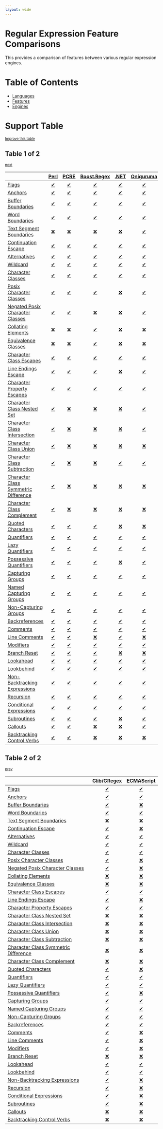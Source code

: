 ```yaml
---
layout: wide
---
```

# Regular Expression Feature Comparisons

This provides a comparison of features between various regular expression engines.

# Table of Contents

- [Languages](languages/index.md)
- [Features](features/index.md)
- [Engines](engines/index.md)

# Support Table
<sup>[Improve this table](https://github.com/rbuckton/regexp-features/blob/main/CONTRIBUTING.md)</sup>

## Table 1 of 2
<sup>[next](#table-2-of-2)</sup>

|  | [Perl](engines/perl.md) | [PCRE](engines/pcre.md) | [Boost.Regex](engines/boost.regex.md) | [.NET](engines/dotnet.md) | [Oniguruma](engines/oniguruma.md) | [Hyperscan](engines/hyperscan.md) | [ICU](engines/icu.md) |
|:-|:-:|:-:|:-:|:-:|:-:|:-:|:-:|
| [Flags](features/flags.md) | [✔](engines/perl.md#feature-flags) | [✔](engines/pcre.md#feature-flags) | [✔](engines/boost.regex.md#feature-flags) | [✔](engines/dotnet.md#feature-flags) | [✔](engines/oniguruma.md#feature-flags) | [✔](engines/hyperscan.md#feature-flags) | [✔](engines/icu.md#feature-flags) |
| [Anchors](features/anchors.md) | [✔](engines/perl.md#feature-anchors) | [✔](engines/pcre.md#feature-anchors) | [✔](engines/boost.regex.md#feature-anchors) | [✔](engines/dotnet.md#feature-anchors) | [✔](engines/oniguruma.md#feature-anchors) | [✔](engines/hyperscan.md#feature-anchors) | [✔](engines/icu.md#feature-anchors) |
| [Buffer Boundaries](features/buffer-boundaries.md) | [✔](engines/perl.md#feature-buffer-boundaries) | [✔](engines/pcre.md#feature-buffer-boundaries) | [✔](engines/boost.regex.md#feature-buffer-boundaries) | [✔](engines/dotnet.md#feature-buffer-boundaries) | [✔](engines/oniguruma.md#feature-buffer-boundaries) | [✔](engines/hyperscan.md#feature-buffer-boundaries) | [✔](engines/icu.md#feature-buffer-boundaries) |
| [Word Boundaries](features/word-boundaries.md) | [✔](engines/perl.md#feature-word-boundaries) | [✔](engines/pcre.md#feature-word-boundaries) | [✔](engines/boost.regex.md#feature-word-boundaries) | [✔](engines/dotnet.md#feature-word-boundaries) | [✔](engines/oniguruma.md#feature-word-boundaries) | [✔](engines/hyperscan.md#feature-word-boundaries) | [✔](engines/icu.md#feature-word-boundaries) |
| [Text Segment Boundaries](features/text-segment-boundaries.md) | [❌](engines/perl.md#feature-text-segment-boundaries) | [❌](engines/pcre.md#feature-text-segment-boundaries) | [❌](engines/boost.regex.md#feature-text-segment-boundaries) | [❌](engines/dotnet.md#feature-text-segment-boundaries) | [✔](engines/oniguruma.md#feature-text-segment-boundaries) | [❌](engines/hyperscan.md#feature-text-segment-boundaries) | [❌](engines/icu.md#feature-text-segment-boundaries) |
| [Continuation Escape](features/continuation-escape.md) | [✔](engines/perl.md#feature-continuation-escape) | [✔](engines/pcre.md#feature-continuation-escape) | [✔](engines/boost.regex.md#feature-continuation-escape) | [✔](engines/dotnet.md#feature-continuation-escape) | [✔](engines/oniguruma.md#feature-continuation-escape) | [❌](engines/hyperscan.md#feature-continuation-escape) | [✔](engines/icu.md#feature-continuation-escape) |
| [Alternatives](features/alternatives.md) | [✔](engines/perl.md#feature-alternatives) | [✔](engines/pcre.md#feature-alternatives) | [✔](engines/boost.regex.md#feature-alternatives) | [✔](engines/dotnet.md#feature-alternatives) | [✔](engines/oniguruma.md#feature-alternatives) | [✔](engines/hyperscan.md#feature-alternatives) | [✔](engines/icu.md#feature-alternatives) |
| [Wildcard](features/wildcard.md) | [✔](engines/perl.md#feature-wildcard) | [✔](engines/pcre.md#feature-wildcard) | [✔](engines/boost.regex.md#feature-wildcard) | [✔](engines/dotnet.md#feature-wildcard) | [✔](engines/oniguruma.md#feature-wildcard) | [✔](engines/hyperscan.md#feature-wildcard) | [✔](engines/icu.md#feature-wildcard) |
| [Character Classes](features/character-classes.md) | [✔](engines/perl.md#feature-character-classes) | [✔](engines/pcre.md#feature-character-classes) | [✔](engines/boost.regex.md#feature-character-classes) | [✔](engines/dotnet.md#feature-character-classes) | [✔](engines/oniguruma.md#feature-character-classes) | [✔](engines/hyperscan.md#feature-character-classes) | [✔](engines/icu.md#feature-character-classes) |
| [Posix Character Classes](features/posix-character-classes.md) | [✔](engines/perl.md#feature-posix-character-classes) | [✔](engines/pcre.md#feature-posix-character-classes) | [✔](engines/boost.regex.md#feature-posix-character-classes) | [❌](engines/dotnet.md#feature-posix-character-classes) | [✔](engines/oniguruma.md#feature-posix-character-classes) | [✔](engines/hyperscan.md#feature-posix-character-classes) | [✔](engines/icu.md#feature-posix-character-classes) |
| [Negated Posix Character Classes](features/negated-posix-character-classes.md) | [✔](engines/perl.md#feature-negated-posix-character-classes) | [✔](engines/pcre.md#feature-negated-posix-character-classes) | [❌](engines/boost.regex.md#feature-negated-posix-character-classes) | [❌](engines/dotnet.md#feature-negated-posix-character-classes) | [✔](engines/oniguruma.md#feature-negated-posix-character-classes) | [✔](engines/hyperscan.md#feature-negated-posix-character-classes) | [❌](engines/icu.md#feature-negated-posix-character-classes) |
| [Collating Elements](features/collating-elements.md) | [❌](engines/perl.md#feature-collating-elements) | [❌](engines/pcre.md#feature-collating-elements) | [✔](engines/boost.regex.md#feature-collating-elements) | [❌](engines/dotnet.md#feature-collating-elements) | [❌](engines/oniguruma.md#feature-collating-elements) | [❌](engines/hyperscan.md#feature-collating-elements) | [❌](engines/icu.md#feature-collating-elements) |
| [Equivalence Classes](features/equivalence-classes.md) | [❌](engines/perl.md#feature-equivalence-classes) | [❌](engines/pcre.md#feature-equivalence-classes) | [✔](engines/boost.regex.md#feature-equivalence-classes) | [❌](engines/dotnet.md#feature-equivalence-classes) | [❌](engines/oniguruma.md#feature-equivalence-classes) | [❌](engines/hyperscan.md#feature-equivalence-classes) | [❌](engines/icu.md#feature-equivalence-classes) |
| [Character Class Escapes](features/character-class-escapes.md) | [✔](engines/perl.md#feature-character-class-escapes) | [✔](engines/pcre.md#feature-character-class-escapes) | [✔](engines/boost.regex.md#feature-character-class-escapes) | [✔](engines/dotnet.md#feature-character-class-escapes) | [✔](engines/oniguruma.md#feature-character-class-escapes) | [✔](engines/hyperscan.md#feature-character-class-escapes) | [✔](engines/icu.md#feature-character-class-escapes) |
| [Line Endings Escape](features/line-endings-escape.md) | [✔](engines/perl.md#feature-line-endings-escape) | [✔](engines/pcre.md#feature-line-endings-escape) | [✔](engines/boost.regex.md#feature-line-endings-escape) | [❌](engines/dotnet.md#feature-line-endings-escape) | [✔](engines/oniguruma.md#feature-line-endings-escape) | [❌](engines/hyperscan.md#feature-line-endings-escape) | [✔](engines/icu.md#feature-line-endings-escape) |
| [Character Property Escapes](features/character-property-escapes.md) | [✔](engines/perl.md#feature-character-property-escapes) | [✔](engines/pcre.md#feature-character-property-escapes) | [✔](engines/boost.regex.md#feature-character-property-escapes) | [✔](engines/dotnet.md#feature-character-property-escapes) | [✔](engines/oniguruma.md#feature-character-property-escapes) | [✔](engines/hyperscan.md#feature-character-property-escapes) | [✔](engines/icu.md#feature-character-property-escapes) |
| [Character Class Nested Set](features/character-class-nested-set.md) | [✔](engines/perl.md#feature-character-class-nested-set) | [❌](engines/pcre.md#feature-character-class-nested-set) | [❌](engines/boost.regex.md#feature-character-class-nested-set) | [❌](engines/dotnet.md#feature-character-class-nested-set) | [✔](engines/oniguruma.md#feature-character-class-nested-set) | [❌](engines/hyperscan.md#feature-character-class-nested-set) | [✔](engines/icu.md#feature-character-class-nested-set) |
| [Character Class Intersection](features/character-class-intersection.md) | [✔](engines/perl.md#feature-character-class-intersection) | [❌](engines/pcre.md#feature-character-class-intersection) | [❌](engines/boost.regex.md#feature-character-class-intersection) | [❌](engines/dotnet.md#feature-character-class-intersection) | [✔](engines/oniguruma.md#feature-character-class-intersection) | [❌](engines/hyperscan.md#feature-character-class-intersection) | [✔](engines/icu.md#feature-character-class-intersection) |
| [Character Class Union](features/character-class-union.md) | [✔](engines/perl.md#feature-character-class-union) | [❌](engines/pcre.md#feature-character-class-union) | [❌](engines/boost.regex.md#feature-character-class-union) | [❌](engines/dotnet.md#feature-character-class-union) | [❌](engines/oniguruma.md#feature-character-class-union) | [❌](engines/hyperscan.md#feature-character-class-union) | [❌](engines/icu.md#feature-character-class-union) |
| [Character Class Subtraction](features/character-class-subtraction.md) | [✔](engines/perl.md#feature-character-class-subtraction) | [❌](engines/pcre.md#feature-character-class-subtraction) | [❌](engines/boost.regex.md#feature-character-class-subtraction) | [✔](engines/dotnet.md#feature-character-class-subtraction) | [✔](engines/oniguruma.md#feature-character-class-subtraction) | [❌](engines/hyperscan.md#feature-character-class-subtraction) | [✔](engines/icu.md#feature-character-class-subtraction) |
| [Character Class Symmetric Difference](features/character-class-symmetric-difference.md) | [✔](engines/perl.md#feature-character-class-symmetric-difference) | [❌](engines/pcre.md#feature-character-class-symmetric-difference) | [❌](engines/boost.regex.md#feature-character-class-symmetric-difference) | [❌](engines/dotnet.md#feature-character-class-symmetric-difference) | [❌](engines/oniguruma.md#feature-character-class-symmetric-difference) | [❌](engines/hyperscan.md#feature-character-class-symmetric-difference) | [❌](engines/icu.md#feature-character-class-symmetric-difference) |
| [Character Class Complement](features/character-class-complement.md) | [✔](engines/perl.md#feature-character-class-complement) | [❌](engines/pcre.md#feature-character-class-complement) | [❌](engines/boost.regex.md#feature-character-class-complement) | [❌](engines/dotnet.md#feature-character-class-complement) | [❌](engines/oniguruma.md#feature-character-class-complement) | [❌](engines/hyperscan.md#feature-character-class-complement) | [❌](engines/icu.md#feature-character-class-complement) |
| [Quoted Characters](features/quoted-characters.md) | [✔](engines/perl.md#feature-quoted-characters) | [✔](engines/pcre.md#feature-quoted-characters) | [✔](engines/boost.regex.md#feature-quoted-characters) | [❌](engines/dotnet.md#feature-quoted-characters) | [❌](engines/oniguruma.md#feature-quoted-characters) | [❌](engines/hyperscan.md#feature-quoted-characters) | [✔](engines/icu.md#feature-quoted-characters) |
| [Quantifiers](features/quantifiers.md) | [✔](engines/perl.md#feature-quantifiers) | [✔](engines/pcre.md#feature-quantifiers) | [✔](engines/boost.regex.md#feature-quantifiers) | [✔](engines/dotnet.md#feature-quantifiers) | [✔](engines/oniguruma.md#feature-quantifiers) | [✔](engines/hyperscan.md#feature-quantifiers) | [✔](engines/icu.md#feature-quantifiers) |
| [Lazy Quantifiers](features/lazy-quantifiers.md) | [✔](engines/perl.md#feature-lazy-quantifiers) | [✔](engines/pcre.md#feature-lazy-quantifiers) | [✔](engines/boost.regex.md#feature-lazy-quantifiers) | [✔](engines/dotnet.md#feature-lazy-quantifiers) | [✔](engines/oniguruma.md#feature-lazy-quantifiers) | [✔](engines/hyperscan.md#feature-lazy-quantifiers) | [✔](engines/icu.md#feature-lazy-quantifiers) |
| [Possessive Quantifiers](features/possessive-quantifiers.md) | [✔](engines/perl.md#feature-possessive-quantifiers) | [✔](engines/pcre.md#feature-possessive-quantifiers) | [✔](engines/boost.regex.md#feature-possessive-quantifiers) | [❌](engines/dotnet.md#feature-possessive-quantifiers) | [✔](engines/oniguruma.md#feature-possessive-quantifiers) | [❌](engines/hyperscan.md#feature-possessive-quantifiers) | [✔](engines/icu.md#feature-possessive-quantifiers) |
| [Capturing Groups](features/capturing-groups.md) | [✔](engines/perl.md#feature-capturing-groups) | [✔](engines/pcre.md#feature-capturing-groups) | [✔](engines/boost.regex.md#feature-capturing-groups) | [✔](engines/dotnet.md#feature-capturing-groups) | [✔](engines/oniguruma.md#feature-capturing-groups) | [✔](engines/hyperscan.md#feature-capturing-groups) | [✔](engines/icu.md#feature-capturing-groups) |
| [Named Capturing Groups](features/named-capturing-groups.md) | [✔](engines/perl.md#feature-named-capturing-groups) | [✔](engines/pcre.md#feature-named-capturing-groups) | [✔](engines/boost.regex.md#feature-named-capturing-groups) | [✔](engines/dotnet.md#feature-named-capturing-groups) | [✔](engines/oniguruma.md#feature-named-capturing-groups) | [✔](engines/hyperscan.md#feature-named-capturing-groups) | [✔](engines/icu.md#feature-named-capturing-groups) |
| [Non-Capturing Groups](features/non-capturing-groups.md) | [✔](engines/perl.md#feature-non-capturing-groups) | [✔](engines/pcre.md#feature-non-capturing-groups) | [✔](engines/boost.regex.md#feature-non-capturing-groups) | [✔](engines/dotnet.md#feature-non-capturing-groups) | [✔](engines/oniguruma.md#feature-non-capturing-groups) | [✔](engines/hyperscan.md#feature-non-capturing-groups) | [✔](engines/icu.md#feature-non-capturing-groups) |
| [Backreferences](features/backreferences.md) | [✔](engines/perl.md#feature-backreferences) | [✔](engines/pcre.md#feature-backreferences) | [✔](engines/boost.regex.md#feature-backreferences) | [✔](engines/dotnet.md#feature-backreferences) | [✔](engines/oniguruma.md#feature-backreferences) | [❌](engines/hyperscan.md#feature-backreferences) | [✔](engines/icu.md#feature-backreferences) |
| [Comments](features/comments.md) | [✔](engines/perl.md#feature-comments) | [✔](engines/pcre.md#feature-comments) | [✔](engines/boost.regex.md#feature-comments) | [✔](engines/dotnet.md#feature-comments) | [✔](engines/oniguruma.md#feature-comments) | [✔](engines/hyperscan.md#feature-comments) | [✔](engines/icu.md#feature-comments) |
| [Line Comments](features/line-comments.md) | [✔](engines/perl.md#feature-line-comments) | [✔](engines/pcre.md#feature-line-comments) | [❌](engines/boost.regex.md#feature-line-comments) | [✔](engines/dotnet.md#feature-line-comments) | [❌](engines/oniguruma.md#feature-line-comments) | [❌](engines/hyperscan.md#feature-line-comments) | [✔](engines/icu.md#feature-line-comments) |
| [Modifiers](features/modifiers.md) | [✔](engines/perl.md#feature-modifiers) | [✔](engines/pcre.md#feature-modifiers) | [✔](engines/boost.regex.md#feature-modifiers) | [✔](engines/dotnet.md#feature-modifiers) | [✔](engines/oniguruma.md#feature-modifiers) | [✔](engines/hyperscan.md#feature-modifiers) | [✔](engines/icu.md#feature-modifiers) |
| [Branch Reset](features/branch-reset.md) | [✔](engines/perl.md#feature-branch-reset) | [✔](engines/pcre.md#feature-branch-reset) | [✔](engines/boost.regex.md#feature-branch-reset) | [❌](engines/dotnet.md#feature-branch-reset) | [❌](engines/oniguruma.md#feature-branch-reset) | [❌](engines/hyperscan.md#feature-branch-reset) | [❌](engines/icu.md#feature-branch-reset) |
| [Lookahead](features/lookahead.md) | [✔](engines/perl.md#feature-lookahead) | [✔](engines/pcre.md#feature-lookahead) | [✔](engines/boost.regex.md#feature-lookahead) | [✔](engines/dotnet.md#feature-lookahead) | [✔](engines/oniguruma.md#feature-lookahead) | [❌](engines/hyperscan.md#feature-lookahead) | [✔](engines/icu.md#feature-lookahead) |
| [Lookbehind](features/lookbehind.md) | [✔](engines/perl.md#feature-lookbehind) | [✔](engines/pcre.md#feature-lookbehind) | [✔](engines/boost.regex.md#feature-lookbehind) | [✔](engines/dotnet.md#feature-lookbehind) | [✔](engines/oniguruma.md#feature-lookbehind) | [❌](engines/hyperscan.md#feature-lookbehind) | [✔](engines/icu.md#feature-lookbehind) |
| [Non-Backtracking Expressions](features/non-backtracking-expressions.md) | [✔](engines/perl.md#feature-non-backtracking-expressions) | [✔](engines/pcre.md#feature-non-backtracking-expressions) | [✔](engines/boost.regex.md#feature-non-backtracking-expressions) | [✔](engines/dotnet.md#feature-non-backtracking-expressions) | [✔](engines/oniguruma.md#feature-non-backtracking-expressions) | [❌](engines/hyperscan.md#feature-non-backtracking-expressions) | [✔](engines/icu.md#feature-non-backtracking-expressions) |
| [Recursion](features/recursion.md) | [✔](engines/perl.md#feature-recursion) | [✔](engines/pcre.md#feature-recursion) | [✔](engines/boost.regex.md#feature-recursion) | [✔](engines/dotnet.md#feature-recursion) | [✔](engines/oniguruma.md#feature-recursion) | [❌](engines/hyperscan.md#feature-recursion) | [❌](engines/icu.md#feature-recursion) |
| [Conditional Expressions](features/conditional-expressions.md) | [✔](engines/perl.md#feature-conditional-expressions) | [✔](engines/pcre.md#feature-conditional-expressions) | [✔](engines/boost.regex.md#feature-conditional-expressions) | [✔](engines/dotnet.md#feature-conditional-expressions) | [✔](engines/oniguruma.md#feature-conditional-expressions) | [❌](engines/hyperscan.md#feature-conditional-expressions) | [❌](engines/icu.md#feature-conditional-expressions) |
| [Subroutines](features/subroutines.md) | [✔](engines/perl.md#feature-subroutines) | [✔](engines/pcre.md#feature-subroutines) | [✔](engines/boost.regex.md#feature-subroutines) | [❌](engines/dotnet.md#feature-subroutines) | [✔](engines/oniguruma.md#feature-subroutines) | [❌](engines/hyperscan.md#feature-subroutines) | [❌](engines/icu.md#feature-subroutines) |
| [Callouts](features/callouts.md) | [✔](engines/perl.md#feature-callouts) | [✔](engines/pcre.md#feature-callouts) | [❌](engines/boost.regex.md#feature-callouts) | [❌](engines/dotnet.md#feature-callouts) | [✔](engines/oniguruma.md#feature-callouts) | [❌](engines/hyperscan.md#feature-callouts) | [❌](engines/icu.md#feature-callouts) |
| [Backtracking Control Verbs](features/backtracking-control-verbs.md) | [✔](engines/perl.md#feature-backtracking-control-verbs) | [✔](engines/pcre.md#feature-backtracking-control-verbs) | [❌](engines/boost.regex.md#feature-backtracking-control-verbs) | [❌](engines/dotnet.md#feature-backtracking-control-verbs) | [❌](engines/oniguruma.md#feature-backtracking-control-verbs) | [❌](engines/hyperscan.md#feature-backtracking-control-verbs) | [❌](engines/icu.md#feature-backtracking-control-verbs) |

## Table 2 of 2
<sup>[prev](#table-1-of-2)</sup>

|  | [Glib/GRegex](engines/glib-gregex.md) | [ECMAScript](engines/ecmascript.md) |
|:-|:-:|:-:|
| [Flags](features/flags.md) | [✔](engines/glib-gregex.md#feature-flags) | [✔](engines/ecmascript.md#feature-flags) |
| [Anchors](features/anchors.md) | [✔](engines/glib-gregex.md#feature-anchors) | [✔](engines/ecmascript.md#feature-anchors) |
| [Buffer Boundaries](features/buffer-boundaries.md) | [✔](engines/glib-gregex.md#feature-buffer-boundaries) | [❌](engines/ecmascript.md#feature-buffer-boundaries) |
| [Word Boundaries](features/word-boundaries.md) | [✔](engines/glib-gregex.md#feature-word-boundaries) | [✔](engines/ecmascript.md#feature-word-boundaries) |
| [Text Segment Boundaries](features/text-segment-boundaries.md) | [❌](engines/glib-gregex.md#feature-text-segment-boundaries) | [❌](engines/ecmascript.md#feature-text-segment-boundaries) |
| [Continuation Escape](features/continuation-escape.md) | [✔](engines/glib-gregex.md#feature-continuation-escape) | [❌](engines/ecmascript.md#feature-continuation-escape) |
| [Alternatives](features/alternatives.md) | [✔](engines/glib-gregex.md#feature-alternatives) | [✔](engines/ecmascript.md#feature-alternatives) |
| [Wildcard](features/wildcard.md) | [✔](engines/glib-gregex.md#feature-wildcard) | [✔](engines/ecmascript.md#feature-wildcard) |
| [Character Classes](features/character-classes.md) | [✔](engines/glib-gregex.md#feature-character-classes) | [✔](engines/ecmascript.md#feature-character-classes) |
| [Posix Character Classes](features/posix-character-classes.md) | [✔](engines/glib-gregex.md#feature-posix-character-classes) | [❌](engines/ecmascript.md#feature-posix-character-classes) |
| [Negated Posix Character Classes](features/negated-posix-character-classes.md) | [✔](engines/glib-gregex.md#feature-negated-posix-character-classes) | [❌](engines/ecmascript.md#feature-negated-posix-character-classes) |
| [Collating Elements](features/collating-elements.md) | [❌](engines/glib-gregex.md#feature-collating-elements) | [❌](engines/ecmascript.md#feature-collating-elements) |
| [Equivalence Classes](features/equivalence-classes.md) | [❌](engines/glib-gregex.md#feature-equivalence-classes) | [❌](engines/ecmascript.md#feature-equivalence-classes) |
| [Character Class Escapes](features/character-class-escapes.md) | [✔](engines/glib-gregex.md#feature-character-class-escapes) | [✔](engines/ecmascript.md#feature-character-class-escapes) |
| [Line Endings Escape](features/line-endings-escape.md) | [✔](engines/glib-gregex.md#feature-line-endings-escape) | [❌](engines/ecmascript.md#feature-line-endings-escape) |
| [Character Property Escapes](features/character-property-escapes.md) | [✔](engines/glib-gregex.md#feature-character-property-escapes) | [✔](engines/ecmascript.md#feature-character-property-escapes) |
| [Character Class Nested Set](features/character-class-nested-set.md) | [❌](engines/glib-gregex.md#feature-character-class-nested-set) | [❌](engines/ecmascript.md#feature-character-class-nested-set) |
| [Character Class Intersection](features/character-class-intersection.md) | [❌](engines/glib-gregex.md#feature-character-class-intersection) | [❌](engines/ecmascript.md#feature-character-class-intersection) |
| [Character Class Union](features/character-class-union.md) | [❌](engines/glib-gregex.md#feature-character-class-union) | [❌](engines/ecmascript.md#feature-character-class-union) |
| [Character Class Subtraction](features/character-class-subtraction.md) | [❌](engines/glib-gregex.md#feature-character-class-subtraction) | [❌](engines/ecmascript.md#feature-character-class-subtraction) |
| [Character Class Symmetric Difference](features/character-class-symmetric-difference.md) | [❌](engines/glib-gregex.md#feature-character-class-symmetric-difference) | [❌](engines/ecmascript.md#feature-character-class-symmetric-difference) |
| [Character Class Complement](features/character-class-complement.md) | [❌](engines/glib-gregex.md#feature-character-class-complement) | [❌](engines/ecmascript.md#feature-character-class-complement) |
| [Quoted Characters](features/quoted-characters.md) | [✔](engines/glib-gregex.md#feature-quoted-characters) | [❌](engines/ecmascript.md#feature-quoted-characters) |
| [Quantifiers](features/quantifiers.md) | [✔](engines/glib-gregex.md#feature-quantifiers) | [✔](engines/ecmascript.md#feature-quantifiers) |
| [Lazy Quantifiers](features/lazy-quantifiers.md) | [✔](engines/glib-gregex.md#feature-lazy-quantifiers) | [✔](engines/ecmascript.md#feature-lazy-quantifiers) |
| [Possessive Quantifiers](features/possessive-quantifiers.md) | [✔](engines/glib-gregex.md#feature-possessive-quantifiers) | [❌](engines/ecmascript.md#feature-possessive-quantifiers) |
| [Capturing Groups](features/capturing-groups.md) | [✔](engines/glib-gregex.md#feature-capturing-groups) | [✔](engines/ecmascript.md#feature-capturing-groups) |
| [Named Capturing Groups](features/named-capturing-groups.md) | [✔](engines/glib-gregex.md#feature-named-capturing-groups) | [✔](engines/ecmascript.md#feature-named-capturing-groups) |
| [Non-Capturing Groups](features/non-capturing-groups.md) | [✔](engines/glib-gregex.md#feature-non-capturing-groups) | [✔](engines/ecmascript.md#feature-non-capturing-groups) |
| [Backreferences](features/backreferences.md) | [✔](engines/glib-gregex.md#feature-backreferences) | [✔](engines/ecmascript.md#feature-backreferences) |
| [Comments](features/comments.md) | [✔](engines/glib-gregex.md#feature-comments) | [❌](engines/ecmascript.md#feature-comments) |
| [Line Comments](features/line-comments.md) | [✔](engines/glib-gregex.md#feature-line-comments) | [❌](engines/ecmascript.md#feature-line-comments) |
| [Modifiers](features/modifiers.md) | [✔](engines/glib-gregex.md#feature-modifiers) | [❌](engines/ecmascript.md#feature-modifiers) |
| [Branch Reset](features/branch-reset.md) | [❌](engines/glib-gregex.md#feature-branch-reset) | [❌](engines/ecmascript.md#feature-branch-reset) |
| [Lookahead](features/lookahead.md) | [✔](engines/glib-gregex.md#feature-lookahead) | [✔](engines/ecmascript.md#feature-lookahead) |
| [Lookbehind](features/lookbehind.md) | [✔](engines/glib-gregex.md#feature-lookbehind) | [✔](engines/ecmascript.md#feature-lookbehind) |
| [Non-Backtracking Expressions](features/non-backtracking-expressions.md) | [✔](engines/glib-gregex.md#feature-non-backtracking-expressions) | [❌](engines/ecmascript.md#feature-non-backtracking-expressions) |
| [Recursion](features/recursion.md) | [✔](engines/glib-gregex.md#feature-recursion) | [❌](engines/ecmascript.md#feature-recursion) |
| [Conditional Expressions](features/conditional-expressions.md) | [✔](engines/glib-gregex.md#feature-conditional-expressions) | [❌](engines/ecmascript.md#feature-conditional-expressions) |
| [Subroutines](features/subroutines.md) | [✔](engines/glib-gregex.md#feature-subroutines) | [❌](engines/ecmascript.md#feature-subroutines) |
| [Callouts](features/callouts.md) | [❌](engines/glib-gregex.md#feature-callouts) | [❌](engines/ecmascript.md#feature-callouts) |
| [Backtracking Control Verbs](features/backtracking-control-verbs.md) | [❌](engines/glib-gregex.md#feature-backtracking-control-verbs) | [❌](engines/ecmascript.md#feature-backtracking-control-verbs) |




[new engine]: https://github.com/rbuckton/regexp-features/blob/main/CONTRIBUTING.md#adding-new-engines
[new feature]: https://github.com/rbuckton/regexp-features/blob/main/CONTRIBUTING.md#adding-new-features
[new language]: https://github.com/rbuckton/regexp-features/blob/main/CONTRIBUTING.md#adding-new-languages

[Flags]: features/flags.md
[Flag]: features/flags.md
[RegExp Flags]: features/flags.md
[RegExp Flag]: features/flags.md
[Anchors]: features/anchors.md
[Anchor]: features/anchors.md
[Buffer Boundaries]: features/buffer-boundaries.md
[Buffer Boundary]: features/buffer-boundaries.md
[Word Boundaries]: features/word-boundaries.md
[Word Boundary]: features/word-boundaries.md
[Text Segment Boundaries]: features/text-segment-boundaries.md
[Text Segment Boundary]: features/text-segment-boundaries.md
[Continuation Escape]: features/continuation-escape.md
[Alternatives]: features/alternatives.md
[Alternative]: features/alternatives.md
[Wildcard]: features/wildcard.md
[Wildcards]: features/wildcard.md
[Character Classes]: features/character-classes.md
[Character Class]: features/character-classes.md
[Posix Character Classes]: features/posix-character-classes.md
[Posix Character Class]: features/posix-character-classes.md
[Negated Posix Character Classes]: features/negated-posix-character-classes.md
[Negated Posix Character Class]: features/negated-posix-character-classes.md
[Collating Elements]: features/collating-elements.md
[Collating Element]: features/collating-elements.md
[Equivalence Classes]: features/equivalence-classes.md
[Equivalence Class]: features/equivalence-classes.md
[Character Class Escapes]: features/character-class-escapes.md
[Character Class Escape]: features/character-class-escapes.md
[Line Endings Escape]: features/line-endings-escape.md
[Character Property Escapes]: features/character-property-escapes.md
[Character Property Escape]: features/character-property-escapes.md
[Character Class Nested Set]: features/character-class-nested-set.md
[Character Class Nested Sets]: features/character-class-nested-set.md
[Character Class Intersection]: features/character-class-intersection.md
[Character Class Intersections]: features/character-class-intersection.md
[Character Class Union]: features/character-class-union.md
[Character Class Unions]: features/character-class-union.md
[Character Class Subtraction]: features/character-class-subtraction.md
[Character Class Symmetric Difference]: features/character-class-symmetric-difference.md
[Character Class Symmetric Differences]: features/character-class-symmetric-difference.md
[Character Class Complement]: features/character-class-complement.md
[Character Class Complements]: features/character-class-complement.md
[Quoted Characters]: features/quoted-characters.md
[Quantifiers]: features/quantifiers.md
[Quantifier]: features/quantifiers.md
[Lazy Quantifiers]: features/lazy-quantifiers.md
[Lazy Quantifier]: features/lazy-quantifiers.md
[Possessive Quantifiers]: features/possessive-quantifiers.md
[Possessive Quantifier]: features/possessive-quantifiers.md
[Capturing Groups]: features/capturing-groups.md
[Capturing Group]: features/capturing-groups.md
[Capture Groups]: features/capturing-groups.md
[Capture Group]: features/capturing-groups.md
[Named Capturing Groups]: features/named-capturing-groups.md
[Named Capturing Group]: features/named-capturing-groups.md
[Named Capture Groups]: features/named-capturing-groups.md
[Named Capture Group]: features/named-capturing-groups.md
[Non-Capturing Groups]: features/non-capturing-groups.md
[Non-Capturing group]: features/non-capturing-groups.md
[Backreferences]: features/backreferences.md
[Backreference]: features/backreferences.md
[Comments]: features/comments.md
[Comment]: features/comments.md
[Line Comments]: features/line-comments.md
[Line Comment]: features/line-comments.md
[x-mode Comments]: features/line-comments.md
[x-mode Comment]: features/line-comments.md
[Modifiers]: features/modifiers.md
[Modifier]: features/modifiers.md
[Branch Reset]: features/branch-reset.md
[Lookahead]: features/lookahead.md
[Lookbehind]: features/lookbehind.md
[Non-Backtracking Expressions]: features/non-backtracking-expressions.md
[Non-Backtracking Expression]: features/non-backtracking-expressions.md
[Recursion]: features/recursion.md
[Recursive Expression]: features/recursion.md
[Conditional Expressions]: features/conditional-expressions.md
[Conditional Expression]: features/conditional-expressions.md
[Subroutines]: features/subroutines.md
[Subroutine]: features/subroutines.md
[Callouts]: features/callouts.md
[Callout]: features/callouts.md
[Backtracking Control Verbs]: features/backtracking-control-verbs.md
[Backtracking Control Verb]: features/backtracking-control-verbs.md


[article:Flags]: features/flags.md
[article:Anchors]: features/anchors.md
[article:Buffer Boundaries]: features/buffer-boundaries.md
[article:Word Boundaries]: features/word-boundaries.md
[article:Text Segment Boundaries]: features/text-segment-boundaries.md
[article:Continuation Escape]: features/continuation-escape.md
[article:Alternatives]: features/alternatives.md
[article:Wildcard]: features/wildcard.md
[article:Character Classes]: features/character-classes.md
[article:Posix Character Classes]: features/posix-character-classes.md
[article:Negated Posix Character Classes]: features/negated-posix-character-classes.md
[article:Collating Elements]: features/collating-elements.md
[article:Equivalence Classes]: features/equivalence-classes.md
[article:Character Class Escapes]: features/character-class-escapes.md
[article:Line Endings Escape]: features/line-endings-escape.md
[article:Character Property Escapes]: features/character-property-escapes.md
[article:Character Class Nested Set]: features/character-class-nested-set.md
[article:Character Class Intersection]: features/character-class-intersection.md
[article:Character Class Union]: features/character-class-union.md
[article:Character Class Subtraction]: features/character-class-subtraction.md
[article:Character Class Symmetric Difference]: features/character-class-symmetric-difference.md
[article:Character Class Complement]: features/character-class-complement.md
[article:Quoted Characters]: features/quoted-characters.md
[article:Quantifiers]: features/quantifiers.md
[article:Lazy Quantifiers]: features/lazy-quantifiers.md
[article:Possessive Quantifiers]: features/possessive-quantifiers.md
[article:Capturing Groups]: features/capturing-groups.md
[article:Named Capturing Groups]: features/named-capturing-groups.md
[article:Non-Capturing Groups]: features/non-capturing-groups.md
[article:Backreferences]: features/backreferences.md
[article:Comments]: features/comments.md
[article:Line Comments]: features/line-comments.md
[article:Modifiers]: features/modifiers.md
[article:Branch Reset]: features/branch-reset.md
[article:Lookahead]: features/lookahead.md
[article:Lookbehind]: features/lookbehind.md
[article:Non-Backtracking Expressions]: features/non-backtracking-expressions.md
[article:Recursion]: features/recursion.md
[article:Conditional Expressions]: features/conditional-expressions.md
[article:Subroutines]: features/subroutines.md
[article:Callouts]: features/callouts.md
[article:Backtracking Control Verbs]: features/backtracking-control-verbs.md

[Reference]: #


[C]: languages/c.md
[C++]: languages/cpp.md
[C#]: languages/csharp.md
[D]: languages/d.md
[ECMAScript]: languages/ecmascript.md
[F#]: languages/fsharp.md
[Haskell]: languages/haskell.md
[Java]: languages/java.md
[Julia]: languages/julia.md
[Lua]: languages/lua.md
[Object Pascal]: languages/object-pascal.md
[Perl]: languages/perl.md
[Python]: languages/python.md
[Ruby]: languages/ruby.md
[Rust]: languages/rust.md
[Tcl]: languages/tcl.md
[VB.net]: languages/vbnet.md
